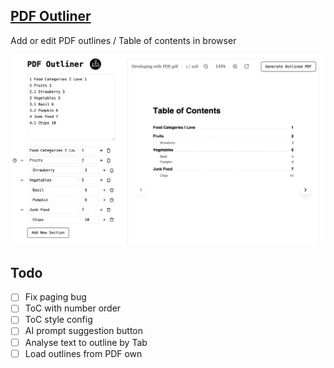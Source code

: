 ## [PDF Outliner](https://pdf-outliner.piggy.lol)

Add or edit PDF outlines / Table of contents in browser


![](./screenshots/image.png)


## Todo

- [ ] Fix paging bug
- [ ] ToC with number order
- [ ] ToC style config
- [ ] AI prompt suggestion button
- [ ] Analyse text to outline by Tab
- [ ] Load outlines from PDF own
